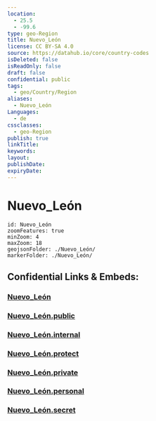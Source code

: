 ```yaml
---
location:
  - 25.5
  - -99.6
type: geo-Region
title: Nuevo_León
license: CC BY-SA 4.0
source: https://datahub.io/core/country-codes
isDeleted: false
isReadOnly: false
draft: false
confidential: public
tags:
  - geo/Country/Region
aliases:
  - Nuevo_León
Languages:
  - de
cssclasses:
  - geo-Region
publish: true
linkTitle:
keywords:
layout:
publishDate:
expiryDate:
---
```


# Nuevo_León

```leaflet
id: Nuevo_León
zoomFeatures: true 
minZoom: 4 
maxZoom: 18
geojsonFolder: ./Nuevo_León/
markerFolder: ./Nuevo_León/
```


## Confidential Links & Embeds: 

### [Nuevo_León](/_Standards/Earth/Continent/America~Central/Mexico/States~Mexico/Nuevo_León.md) 

### [Nuevo_León.public](/_public/Earth/Continent/America~Central/Mexico/States~Mexico/Nuevo_León.public.md) 

### [Nuevo_León.internal](/_internal/Earth/Continent/America~Central/Mexico/States~Mexico/Nuevo_León.internal.md) 

### [Nuevo_León.protect](/_protect/Earth/Continent/America~Central/Mexico/States~Mexico/Nuevo_León.protect.md) 

### [Nuevo_León.private](/_private/Earth/Continent/America~Central/Mexico/States~Mexico/Nuevo_León.private.md) 

### [Nuevo_León.personal](/_personal/Earth/Continent/America~Central/Mexico/States~Mexico/Nuevo_León.personal.md) 

### [Nuevo_León.secret](/_secret/Earth/Continent/America~Central/Mexico/States~Mexico/Nuevo_León.secret.md)

